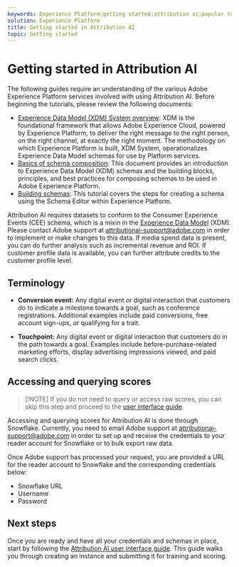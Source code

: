 ```yaml
---
keywords: Experience Platform;getting started;attribution ai;popular topics
solution: Experience Platform
title: Getting started in Attribution AI
topic: Getting started  
---
```


# Getting started in Attribution AI

 The following guides require an understanding of the various Adobe Experience Platform services involved with using Attribution AI. Before beginning the tutorials, please review the following documents:

- [Experience Data Model (XDM) System overview](../../xdm/home.md): XDM is the foundational framework that allows Adobe Experience Cloud, powered by Experience Platform, to deliver the right message to the right person, on the right channel, at exactly the right moment. The methodology on which Experience Platform is built, XDM System, operationalizes Experience Data Model schemas for use by Platform services.
- [Basics of schema composition](../../xdm/schema/composition.md): This document provides an introduction to Experience Data Model (XDM) schemas and the building blocks, principles, and best practices for composing schemas to be used in Adobe Experience Platform.
- [Building schemas](../../xdm/tutorials/create-schema-ui.md): This tutorial covers the steps for creating a schema using the Schema Editor within Experience Platform.

Attribution AI requires datasets to conform to the Consumer Experience Events (CEE) schema, which is a mixin in the [Experience Data Model](../../xdm/home.md) (XDM). Please contact Adobe support at attributionai-support@adobe.com in order to implement or make changes to this data. If media spend data is present, you can do further analysis such as incremental revenue and ROI. If customer profile data is available, you can further attribute credits to the customer profile level.

## Terminology

- **Conversion event:** Any digital event or digital interaction that customers do to indicate a milestone towards a goal, such as conference registrations. Additional examples include paid conversions, free account sign-ups, or qualifying for a trait.

- **Touchpoint:** Any digital event or digital interaction that customers do in the path towards a goal. Examples include before-purchase-related marketing efforts, display advertising impressions viewed, and paid search clicks.

## Accessing and querying scores

>[!NOTE] If you do not need to query or access raw scores, you can skip this step and proceed to the [user interface guide](./user-guide.md).

Accessing and querying scores for Attribution AI is done through Snowflake. Currently, you need to email Adobe support at attributionai-support@adobe.com in order to set up and receive the credentials to your reader account for Snowflake or to bulk export raw data.

Once Adobe support has processed your request, you are provided a URL for the reader account to Snowflake and the corresponding credentials below:

- Snowflake URL
- Username
- Password

## Next steps

Once you are ready and have all your credentials and schemas in place, start by following the [Attribution AI user interface guide](./user-guide.md). This guide walks you through creating an instance and submitting it for training and scoring.